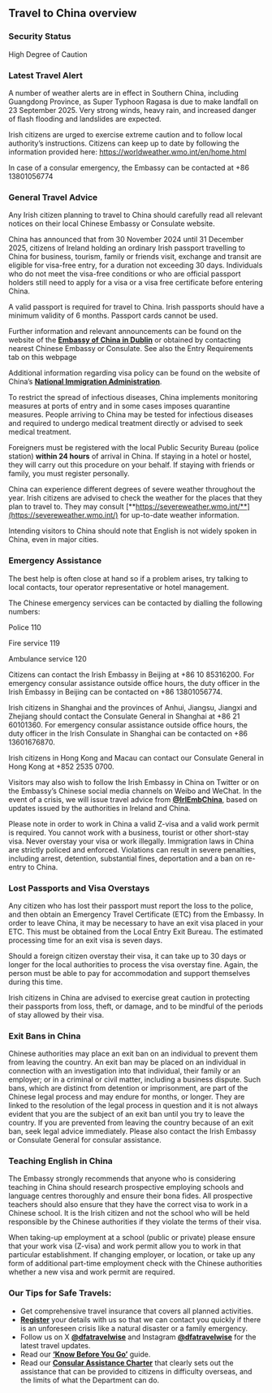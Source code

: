 ## Travel to China overview

### **Security Status**

High Degree of Caution

### **Latest Travel Alert**

A number of weather alerts are in effect in Southern China, including Guangdong Province, as Super Typhoon Ragasa is due to make landfall on 23 September 2025. Very strong winds, heavy rain, and increased danger of flash flooding and landslides are expected.

Irish citizens are urged to exercise extreme caution and to follow local authority’s instructions. Citizens can keep up to date by following the information provided here: <https://worldweather.wmo.int/en/home.html>

In case of a consular emergency, the Embassy can be contacted at +86 13801056774

### **General Travel Advice**

Any Irish citizen planning to travel to China should carefully read all relevant notices on their local Chinese Embassy or Consulate website.

China has announced that from 30 November 2024 until 31 December 2025, citizens of Ireland holding an ordinary Irish passport travelling to China for business, tourism, family or friends visit, exchange and transit are eligible for visa-free entry, for a duration not exceeding 30 days. Individuals who do not meet the visa-free conditions or who are official passport holders still need to apply for a visa or a visa free certificate before entering China.

A valid passport is required for travel to China. Irish passports should have a minimum validity of 6 months. Passport cards cannot be used.

Further information and relevant announcements can be found on the website of the [**Embassy of China in Dublin**](http://ie.china-embassy.gov.cn/eng/qzfw/) or obtained by contacting nearest Chinese Embassy or Consulate. See also the Entry Requirements tab on this webpage

Additional information regarding visa policy can be found on the website of China’s [**National Immigration Administration**](https://en.nia.gov.cn/index.html).

To restrict the spread of infectious diseases, China implements monitoring measures at ports of entry and in some cases imposes quarantine measures. People arriving to China may be tested for infectious diseases and required to undergo medical treatment directly or advised to seek medical treatment.

Foreigners must be registered with the local Public Security Bureau (police station) **within 24 hours** of arrival in China. If staying in a hotel or hostel, they will carry out this procedure on your behalf. If staying with friends or family, you must register personally.

China can experience different degrees of severe weather throughout the year. Irish citizens are advised to check the weather for the places that they plan to travel to. They may consult [**https://severeweather.wmo.int/**](https://severeweather.wmo.int/) for up-to-date weather information.

Intending visitors to China should note that English is not widely spoken in China, even in major cities.

### **Emergency Assistance**

The best help is often close at hand so if a problem arises, try talking to local contacts, tour operator representative or hotel management.

The Chinese emergency services can be contacted by dialling the following numbers:

Police 110

Fire service 119

Ambulance service 120

Citizens can contact the Irish Embassy in Beijing at +86 10 85316200. For emergency consular assistance outside office hours, the duty officer in the Irish Embassy in Beijing can be contacted on +86 13801056774.

Irish citizens in Shanghai and the provinces of Anhui, Jiangsu, Jiangxi and Zhejiang should contact the Consulate General in Shanghai at +86 21 60101360. For emergency consular assistance outside office hours, the duty officer in the Irish Consulate in Shanghai can be contacted on +86 13601676870.

Irish citizens in Hong Kong and Macau can contact our Consulate General in Hong Kong at +852 2535 0700.

Visitors may also wish to follow the Irish Embassy in China on Twitter or on the Embassy’s Chinese social media channels on Weibo and WeChat. In the event of a crisis, we will issue travel advice from [**@IrlEmbChina**](https://twitter.com/IrlEmbChina), based on updates issued by the authorities in Ireland and China.

Please note in order to work in China a valid Z-visa and a valid work permit is required. You cannot work with a business, tourist or other short-stay visa. Never overstay your visa or work illegally. Immigration laws in China are strictly policed and enforced. Violations can result in severe penalties, including arrest, detention, substantial fines, deportation and a ban on re-entry to China.

### **Lost Passports and Visa Overstays**

Any citizen who has lost their passport must report the loss to the police, and then obtain an Emergency Travel Certificate (ETC) from the Embassy. In order to leave China, it may be necessary to have an exit visa placed in your ETC. This must be obtained from the Local Entry Exit Bureau. The estimated processing time for an exit visa is seven days.

Should a foreign citizen overstay their visa, it can take up to 30 days or longer for the local authorities to process the visa overstay fine. Again, the person must be able to pay for accommodation and support themselves during this time.

Irish citizens in China are advised to exercise great caution in protecting their passports from loss, theft, or damage, and to be mindful of the periods of stay allowed by their visa.

### **Exit Bans in China**

Chinese authorities may place an exit ban on an individual to prevent them from leaving the country. An exit ban may be placed on an individual in connection with an investigation into that individual, their family or an employer; or in a criminal or civil matter, including a business dispute. Such bans, which are distinct from detention or imprisonment, are part of the Chinese legal process and may endure for months, or longer. They are linked to the resolution of the legal process in question and it is not always evident that you are the subject of an exit ban until you try to leave the country. If you are prevented from leaving the country because of an exit ban, seek legal advice immediately. Please also contact the Irish Embassy or Consulate General for consular assistance.

### **Teaching English in China**

The Embassy strongly recommends that anyone who is considering teaching in China should research prospective employing schools and language centres thoroughly and ensure their bona fides. All prospective teachers should also ensure that they have the correct visa to work in a Chinese school. It is the Irish citizen and not the school who will be held responsible by the Chinese authorities if they violate the terms of their visa.

When taking-up employment at a school (public or private) please ensure that your work visa (Z-visa) and work permit allow you to work in that particular establishment. If changing employer, or location, or take up any form of additional part-time employment check with the Chinese authorities whether a new visa and work permit are required.

### **Our Tips for Safe Travels:**

* Get comprehensive travel insurance that covers all planned activities.
* [**Register**](https://www.ireland.ie/en/dfa/overseas-travel/citizens-registration/) your details with us so that we can contact you quickly if there is an unforeseen crisis like a natural disaster or a family emergency.
* Follow us on X [**@dfatravelwise**](https://www.twitter.com/DFATravelWise) and Instagram [**@dfatravelwise**](https://www.instagram.com/dfatravelwise/) for the latest travel updates.
* Read our [**‘Know Before You Go’**](https://www.ireland.ie/en/dfa/overseas-travel/know-before-you-go/) guide.
* Read our [**Consular Assistance Charter**](https://www.ireland.ie/en/dfa/overseas-travel/assistance-abroad/consular-assistance-charter/) that clearly sets out the assistance that can be provided to citizens in difficulty overseas, and the limits of what the Department can do.